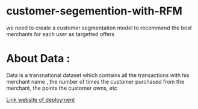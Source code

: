 # customer-segemention-with-RFM
we need to create a customer segmentation model to recommend the best merchants for each user as targetted offers

# About Data :
Data is a transnational dataset which contains all the transactions with his merchant name ,  the number of times the customer purchased from the merchant, the points the customer owns, etc

[Link website of deployment](https://customer-segemention-with-rfm.streamlit.app/)
